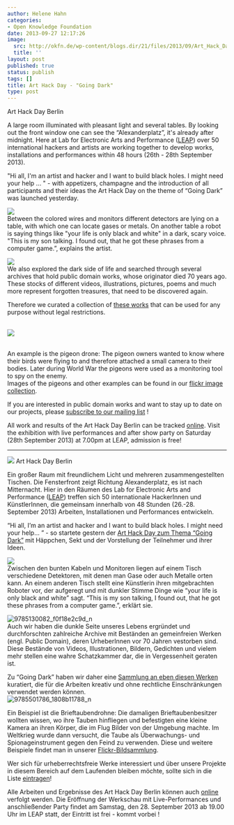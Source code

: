 ```yaml
---
author: Helene Hahn
categories:
- Open Knowledge Foundation
date: 2013-09-27 12:17:26
image:
  src: http://okfn.de/wp-content/blogs.dir/21/files/2013/09/Art_Hack_Day_Berlin_28Spt13_GoingDark-415x415.jpg
  title: ''
layout: post
published: true
status: publish
tags: []
title: Art Hack Day - "Going Dark"
type: post
---
```


 Art Hack Day Berlin

A large room illuminated with pleasant light and several tables. By looking out the front window one can see the “Alexanderplatz”, it's already after midnight. Here at Lab for Electronic Arts and Performance ([LEAP](http://www.leapknecht.de/)) over 50 international hackers and artists are working together to develop works, installations and performances within 48 hours (26th - 28th September 2013).

"Hi all, I'm an artist and hacker and I want to build black holes. I might need your help ... " - with appetizers, champagne and the introduction of all participants and their ideas the Art Hack Day on the theme of “Going Dark” was launched yesterday.

![](http://okfn.de/wp-content/blogs.dir/21/files/2013/09/Jugend-hackt1-415x276.jpg)  
Between the colored wires and monitors different detectors are lying on a table, with which one can locate gases or metals. On another table a robot is saying things like "your life is only black and white" in a dark, scary voice. "This is my son talking. I found out, that he got these phrases from a computer game.”, explains the artist.

![](http://okfn.de/wp-content/blogs.dir/21/files/2013/09/9785130082_f0f18e2c9d_n.jpg)  
We also explored the dark side of life and searched through several archives that hold public domain works, whose originator died 70 years ago. These stocks of different videos, illustrations, pictures, poems and much more represent forgotten treasures, that need to be discovered again.

Therefore we curated a collection of [these works](https://docs.google.com/file/d/0B2NGwf7EKSopMnFPazUtdWlGSFk/edit?usp=drive_web) that can be used for any purpose without legal restrictions.  
 

![](http://okfn.de/wp-content/blogs.dir/21/files/2013/09/9785501786_1808b11788_n.jpg)  
 

An example is the pigeon drone: The pigeon owners wanted to know where their birds were flying to and therefore attached a small camera to their bodies. Later during World War the pigeons were used as a monitoring tool to spy on the enemy.  
Images of the pigeons and other examples can be found in our [flickr image collection](http://www.flickr.com/photos/okfde/sets/72157635586090215/).

If you are interested in public domain works and want to stay up to date on our projects, please [subscribe to our mailing list](http://okfn.us5.list-manage1.com/subscribe?u=929f1e07936386d34833e20d1&id=902fcd59b5) !

All work and results of the Art Hack Day Berlin can be tracked [online](http://www.ustream.tv/channel/art-hack-day-berlin-livestream). Visit the exhibition with live performances and after show party on Saturday (28th September 2013) at 7.00pm at LEAP, admission is free!

---------

![](http://okfn.de/wp-content/blogs.dir/21/files/2013/09/Art_Hack_Day_Berlin_28Spt13_GoingDark-415x415.jpg) Art Hack Day Berlin

Ein großer Raum mit freundlichem Licht und mehreren zusammengestellten Tischen. Die Fensterfront zeigt Richtung Alexanderplatz, es ist nach Mitternacht. Hier in den Räumen des Lab for Electronic Arts and Performance ([LEAP](http://www.leapknecht.de/)) treffen sich 50 internationale HackerInnen und KünstlerInnen, die gemeinsam innerhalb von 48 Stunden (26.-28. September 2013) Arbeiten, Installationen und Performances entwickeln.

“Hi all, I’m an artist and hacker and I want to build black holes. I might need your help… ” - so startete gestern der [Art Hack Day zum Thema “Going Dark”](http://arthackday.net/berlin/) mit Häppchen, Sekt und der Vorstellung der Teilnehmer und ihrer Ideen.

![](http://okfn.de/wp-content/blogs.dir/21/files/2013/09/Jugend-hackt1-415x276.jpg)  
Zwischen den bunten Kabeln und Monitoren liegen auf einem Tisch verschiedene Detektoren, mit denen man Gase oder auch Metalle orten kann. An einem anderen Tisch stellt eine Künstlerin ihren mitgebrachten Roboter vor, der aufgeregt und mit dunkler Stimme Dinge wie “your life is only black and white” sagt. “This is my son talking, I found out, that he got these phrases from a computer game.”, erklärt sie.

![9785130082_f0f18e2c9d_n](http://okfn.de/wp-content/blogs.dir/21/files/2013/09/9785130082_f0f18e2c9d_n.jpg)  
Auch wir haben die dunkle Seite unseres Lebens ergründet und durchforschten zahlreiche Archive mit Beständen an gemeinfreien Werken (engl. Public Domain), deren UrheberInnen vor 70 Jahren vestorben sind. Diese Bestände von Videos, Illustrationen, Bildern, Gedichten und vielem mehr stellen eine wahre Schatzkammer dar, die in Vergessenheit geraten ist.

Zu “Going Dark” haben wir daher eine [Sammlung an eben diesen Werken](https://docs.google.com/file/d/0B2NGwf7EKSopMnFPazUtdWlGSFk/edit?usp=drive_web) kuratiert, die für die Arbeiten kreativ und ohne rechtliche Einschränkungen verwendet werden können.  
![9785501786_1808b11788_n](http://okfn.de/wp-content/blogs.dir/21/files/2013/09/9785501786_1808b11788_n.jpg)

Ein Beispiel ist die Brieftaubendrohne: Die damaligen Brieftaubenbesitzer wollten wissen, wo ihre Tauben hinfliegen und befestigten eine kleine Kamera an ihren Körper, die im Flug Bilder von der Umgebung machte. Im Weltkrieg wurde dann versucht, die Taube als Überwachungs- und Spionageinstrument gegen den Feind zu verwenden. Diese und weitere Beispiele findet man in unserer [Flickr-Bildsammlung](http://www.flickr.com/photos/okfde/sets/72157635586090215/).

Wer sich für urheberrechtsfreie Werke interessiert und über unsere Projekte in diesem Bereich auf dem Laufenden bleiben möchte, sollte sich in die Liste [eintragen](http://okfn.us5.list-manage1.com/subscribe?u=929f1e07936386d34833e20d1&id=902fcd59b5)!

Alle Arbeiten und Ergebnisse des Art Hack Day Berlin können auch [online ](http://www.ustream.tv/channel/art-hack-day-berlin-livestream)verfolgt werden. Die Eröffnung der Werkschau mit Live-Performances und anschließender Party findet am Samstag, den 28. September 2013 ab 19.00 Uhr im LEAP statt, der Eintritt ist frei - kommt vorbei !